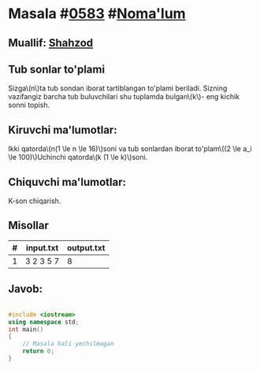 
<h1>Masala #<a href="https://robocontest.uz/tasks/0583">0583</a> #<a href="https://robocontest.uz/tasks?category=1">Noma'lum</a></h1>
<h2> Muallif: <a href="https://robocontest.uz/profile/shahzod1207">Shahzod</a></h2>
<h2>Tub sonlar to'plami</h2>
<p>Sizga\(n\)ta tub sondan iborat tartiblangan to'plami beriladi. Sizning vazifangiz barcha tub buluvchilari shu tuplamda bulgan\(k\)- eng kichik sonni topish.</p>
<h2>Kiruvchi ma'lumotlar:</h2>
<p>Ikki qatorda\(n(1 \le n \le 16)\)soni va tub sonlardan iborat to'plam\((2 \le a_i \le 100)\)Uchinchi qatorda\(k (1 \le k)\)soni.</p>
<h2>Chiquvchi ma'lumotlar:</h2>
<p>K-son chiqarish.</p>
<h2>Misollar</h2>
<table>
    <thead>
        <tr>
            <th>#</th>
            <th>input.txt</th>
            <th>output.txt</th>
        </tr>
    </thead>
    <tbody>
            <tr>
                <td>1</td>
                <td>3
2 3 5
7</td>
                <td>8</td>
            </tr>
    </tbody>
    </table>
    
<h2>Javob:</h2>

######
```cpp
#include <iostream>
using namespace std;
int main()
{
    // Masala hali yechilmagan
    return 0;
}
```
